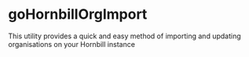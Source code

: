# goHornbillOrgImport
This utility provides a quick and easy method of importing and updating organisations on your Hornbill instance
